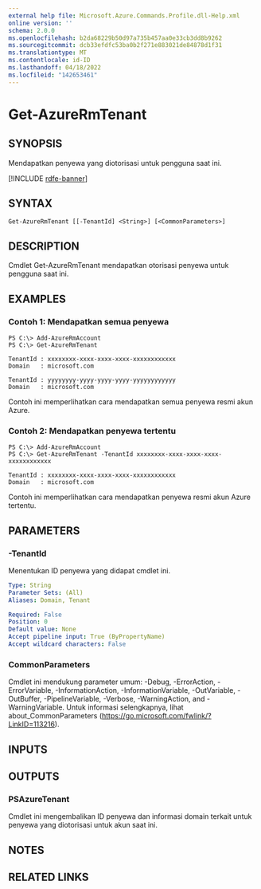 ```yaml
---
external help file: Microsoft.Azure.Commands.Profile.dll-Help.xml
online version: ''
schema: 2.0.0
ms.openlocfilehash: b2da68229b50d97a735b457aa0e33cb3dd8b9262
ms.sourcegitcommit: dcb33efdfc53ba0b2f271e883021de84878d1f31
ms.translationtype: MT
ms.contentlocale: id-ID
ms.lasthandoff: 04/18/2022
ms.locfileid: "142653461"
---
```

# Get-AzureRmTenant

## SYNOPSIS
Mendapatkan penyewa yang diotorisasi untuk pengguna saat ini.

[!INCLUDE [rdfe-banner](../../includes/rdfe-banner.md)]

## SYNTAX

```
Get-AzureRmTenant [[-TenantId] <String>] [<CommonParameters>]
```

## DESCRIPTION
Cmdlet Get-AzureRmTenant mendapatkan otorisasi penyewa untuk pengguna saat ini.

## EXAMPLES

### Contoh 1: Mendapatkan semua penyewa
```
PS C:\> Add-AzureRmAccount
PS C:\> Get-AzureRmTenant

TenantId : xxxxxxxx-xxxx-xxxx-xxxx-xxxxxxxxxxxx
Domain   : microsoft.com

TenantId : yyyyyyyy-yyyy-yyyy-yyyy-yyyyyyyyyyyy
Domain   : microsoft.com
```

Contoh ini memperlihatkan cara mendapatkan semua penyewa resmi akun Azure.

### Contoh 2: Mendapatkan penyewa tertentu
```
PS C:\> Add-AzureRmAccount
PS C:\> Get-AzureRmTenant -TenantId xxxxxxxx-xxxx-xxxx-xxxx-xxxxxxxxxxxx

TenantId : xxxxxxxx-xxxx-xxxx-xxxx-xxxxxxxxxxxx
Domain   : microsoft.com
```

Contoh ini memperlihatkan cara mendapatkan penyewa resmi akun Azure tertentu.

## PARAMETERS

### -TenantId
Menentukan ID penyewa yang didapat cmdlet ini.

```yaml
Type: String
Parameter Sets: (All)
Aliases: Domain, Tenant

Required: False
Position: 0
Default value: None
Accept pipeline input: True (ByPropertyName)
Accept wildcard characters: False
```

### CommonParameters
Cmdlet ini mendukung parameter umum: -Debug, -ErrorAction, -ErrorVariable, -InformationAction, -InformationVariable, -OutVariable, -OutBuffer, -PipelineVariable, -Verbose, -WarningAction, and -WarningVariable. Untuk informasi selengkapnya, lihat about_CommonParameters (https://go.microsoft.com/fwlink/?LinkID=113216).

## INPUTS

## OUTPUTS

### PSAzureTenant
Cmdlet ini mengembalikan ID penyewa dan informasi domain terkait untuk penyewa yang diotorisasi untuk akun saat ini.

## NOTES

## RELATED LINKS

